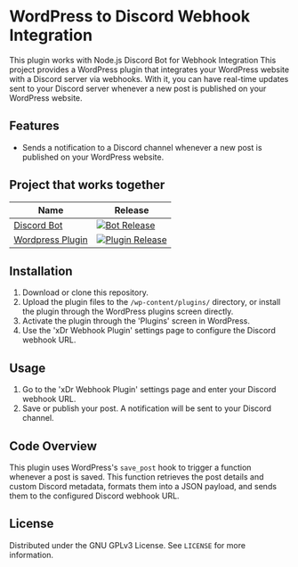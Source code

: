 # WordPress to Discord Webhook Integration

This plugin works with Node.js Discord Bot for Webhook Integration
This project provides a WordPress plugin that integrates your WordPress website with a Discord server via webhooks. With it, you can have real-time updates sent to your Discord server whenever a new post is published on your WordPress website.

## Features

- Sends a notification to a Discord channel whenever a new post is published on your WordPress website.

## Project that works together

| Name  | Release |
| ------------- | ------------- |
| [Discord Bot](https://github.com/xd12r/Node.js-WordPress-to-Discord)  | [![Bot Release](https://img.shields.io/github/v/release/xd12r/Node.js-WordPress-to-Discord)](https://github.com/xd12r/Node.js-WordPress-to-Discord/releases)  |
| [Wordpress Plugin](https://github.com/xd12r/Node.js-WordPress-to-Discord)  | [![Plugin Release](https://img.shields.io/github/v/release/xd12r/Wordpress-xDr-Webhook)](https://github.com/xd12r/Wordpress-xDr-Webhook/releases)  |

## Installation

1. Download or clone this repository.
2. Upload the plugin files to the `/wp-content/plugins/` directory, or install the plugin through the WordPress plugins screen directly.
3. Activate the plugin through the 'Plugins' screen in WordPress.
4. Use the 'xDr Webhook Plugin' settings page to configure the Discord webhook URL.

## Usage

1. Go to the 'xDr Webhook Plugin' settings page and enter your Discord webhook URL.
2. Save or publish your post. A notification will be sent to your Discord channel.

## Code Overview

This plugin uses WordPress's `save_post` hook to trigger a function whenever a post is saved. This function retrieves the post details and custom Discord metadata, formats them into a JSON payload, and sends them to the configured Discord webhook URL.

## License

Distributed under the GNU GPLv3 License. See `LICENSE` for more information.


